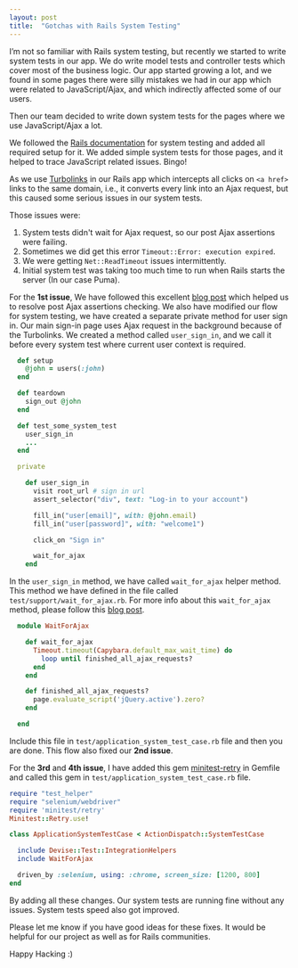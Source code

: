 ```yaml
---
layout: post
title:  "Gotchas with Rails System Testing"
---
```


I’m not so familiar with Rails system testing, but recently we started to write system tests in our app. We do write model
tests and controller tests which cover most of the business logic. Our app started growing a lot, and we found 
in some pages there were silly mistakes we had in our app which were related to JavaScript/Ajax, and which indirectly 
affected some of our users.

Then our team decided to write down system tests for the pages where we use JavaScript/Ajax a lot.

We followed the [Rails documentation](http://guides.rubyonrails.org/testing.html#system-testing) for system testing and
added all required setup for it. We added simple system tests for those pages, and it helped to trace JavaScript
related issues. Bingo!

As we use [Turbolinks](https://github.com/turbolinks/turbolinks) in our Rails app which intercepts 
all clicks on `<a href>` links to the same domain, i.e., it converts every link into an Ajax request, but this 
caused some serious issues in our system tests.

Those issues were:

1. System tests didn't wait for Ajax request, so our post Ajax assertions were
   failing.
2. Sometimes we did get this error `Timeout::Error: execution expired`.
3. We were getting `Net::ReadTimeout` issues intermittently.
4. Initial system test was taking too much time to run when Rails starts the server (In our case Puma).

For the **1st issue**, We have followed this excellent [blog post](https://robots.thoughtbot.com/automatically-wait-for-ajax-with-capybara)
which helped us to resolve post Ajax assertions checking. We also have modified our flow for system testing, we have created 
a separate private method for user sign in. Our main sign-in page uses Ajax request in the background because of the 
Turbolinks. We created a method called `user_sign_in`, and we call it before every system test where current user context is
required.

```ruby
  def setup
    @john = users(:john)
  end

  def teardown
    sign_out @john
  end

  def test_some_system_test
    user_sign_in
    ...
  end

  private

    def user_sign_in
      visit root_url # sign in url
      assert_selector("div", text: "Log-in to your account")

      fill_in("user[email]", with: @john.email)
      fill_in("user[password]", with: "welcome1")

      click_on "Sign in"

      wait_for_ajax
    end
```

In the `user_sign_in` method, we have called `wait_for_ajax`
helper method. This method we have defined in the file called `test/support/wait_for_ajax.rb`. For more info about this
`wait_for_ajax` method, please follow this [blog post](https://robots.thoughtbot.com/automatically-wait-for-ajax-with-capybara).

```ruby
  module WaitForAjax

    def wait_for_ajax
      Timeout.timeout(Capybara.default_max_wait_time) do
        loop until finished_all_ajax_requests?
      end
    end

    def finished_all_ajax_requests?
      page.evaluate_script('jQuery.active').zero?
    end

  end
```

Include this file in `test/application_system_test_case.rb` file and then you are
done. This flow also fixed our **2nd issue**.

For the **3rd** and **4th issue**, I have added this gem [minitest-retry](https://github.com/y-yagi/minitest-retry) in
Gemfile and called this gem in `test/application_system_test_case.rb` file.

```ruby
require "test_helper"
require "selenium/webdriver"
require 'minitest/retry'
Minitest::Retry.use!

class ApplicationSystemTestCase < ActionDispatch::SystemTestCase

  include Devise::Test::IntegrationHelpers
  include WaitForAjax

  driven_by :selenium, using: :chrome, screen_size: [1200, 800]
end

```

By adding all these changes. Our system tests are running fine without any
issues. System tests speed also got improved.

Please let me know if you have good ideas for these fixes. It would be helpful for our project as well as for
Rails communities.

Happy Hacking :)
